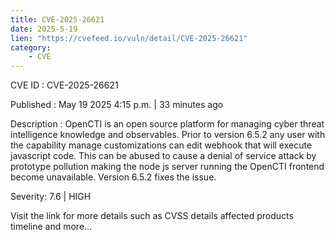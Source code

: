 ```yaml
---
title: CVE-2025-26621
date: 2025-5-19
lien: "https://cvefeed.io/vuln/detail/CVE-2025-26621"
category:
    - CVE
---
```


CVE ID : CVE-2025-26621

Published :  May 19
2025
4:15 p.m. | 33 minutes ago

Description : OpenCTI is an open source platform for managing cyber threat intelligence knowledge and observables. Prior to version 6.5.2
any user with the capability manage customizations can edit webhook that will execute javascript code. This can be abused to cause a denial of service attack by prototype pollution
making the node js server running the OpenCTI frontend become unavailable. Version 6.5.2 fixes the issue.

Severity: 7.6 | HIGH

Visit the link for more details
such as CVSS details
affected products
timeline
and more...

